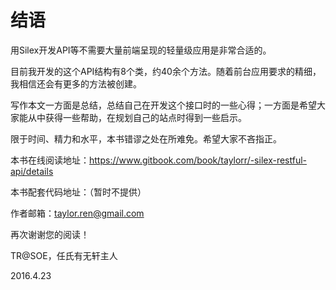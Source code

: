 # 结语

用Silex开发API等不需要大量前端呈现的轻量级应用是非常合适的。

目前我开发的这个API结构有8个类，约40余个方法。随着前台应用要求的精细，我相信还会有更多的方法被创建。

写作本文一方面是总结，总结自己在开发这个接口时的一些心得；一方面是希望大家能从中获得一些帮助，在规划自己的站点时得到一些启示。

限于时间、精力和水平，本书错谬之处在所难免。希望大家不吝指正。

本书在线阅读地址：https://www.gitbook.com/book/taylorr/-silex-restful-api/details

本书配套代码地址：（暂时不提供）

作者邮箱：taylor.ren@gmail.com

再次谢谢您的阅读！

TR@SOE，任氏有无轩主人

2016.4.23